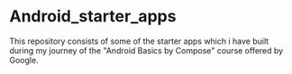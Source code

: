 # Android_starter_apps
This repository consists of some of the starter apps which i have built during my journey of the "Android Basics by Compose" course offered by Google.
